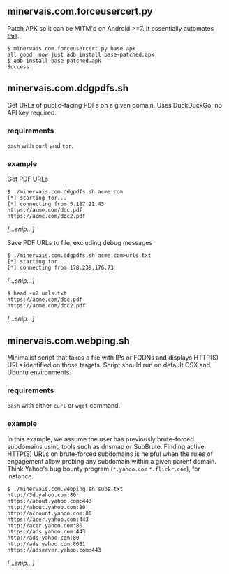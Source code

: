 ## minervais.com.forceusercert.py
Patch APK so it can be MITM'd on Android >=7. It essentially automates [this](https://github.com/pagvac/how-tos/blob/master/android-7-apps-mitm.md).
```
$ minervais.com.forceusercert.py base.apk 
all good! now just adb install base-patched.apk
$ adb install base-patched.apk
Success
```

## minervais.com.ddgpdfs.sh
Get URLs of public-facing PDFs on a given domain. Uses DuckDuckGo, no API key required.

### requirements
`bash` with `curl` and `tor`.

### example
Get PDF URLs
```
$ ./minervais.com.ddgpdfs.sh acme.com
[*] starting tor...
[*] connecting from 5.187.21.43
https://acme.com/doc.pdf
https://acme.com/doc2.pdf
```
_[...snip...]_

Save PDF URLs to file, excluding debug messages
```
$ ./minervais.com.ddgpdfs.sh acme.com>urls.txt
[*] starting tor...
[*] connecting from 178.239.176.73
```
_[...snip...]_

```
$ head -n2 urls.txt
https://acme.com/doc.pdf
https://acme.com/doc2.pdf
```
_[...snip...]_

## minervais.com.webping.sh
Minimalist script that takes a file with IPs or FQDNs and displays HTTP(S) URLs identified on those targets. Script should run on default OSX and Ubuntu environments.

### requirements
`bash` with either `curl` or `wget` command.

### example
In this example, we assume the user has previously brute-forced subdomains using tools such as dnsmap or SubBrute. Finding active HTTP(S) URLs on brute-forced subdomains is helpful when the rules of engagement allow probing any subdomain within a given parent domain. Think Yahoo's bug bounty program (`*.yahoo.com` `*.flickr.com`), for instance.
```
$ ./minervais.com.webping.sh subs.txt
http://3d.yahoo.com:80
https://about.yahoo.com:443
http://about.yahoo.com:80
http://account.yahoo.com:80
https://acer.yahoo.com:443
http://acer.yahoo.com:80
https://ads.yahoo.com:443
http://ads.yahoo.com:80
http://ads.yahoo.com:8081
https://adserver.yahoo.com:443
```
_[...snip...]_
